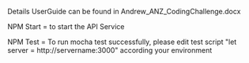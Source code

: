 Details UserGuide can be found in Andrew_ANZ_CodingChallenge.docx

NPM Start  = to start the API Service

NPM Test = To run mocha test successfully, please edit test script "let server = http://servername:3000" according your environment
